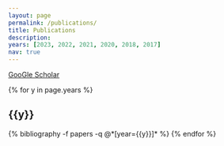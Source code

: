 ```yaml
---
layout: page
permalink: /publications/
title: Publications
description: 
years: [2023, 2022, 2021, 2020, 2018, 2017]
nav: true
---
```

[GooGle Scholar](https://scholar.google.com/citations?user=bK5JkV4AAAAJ&hl=zh-CN)

<div class="publications">

{% for y in page.years %}
  <h2 class="year">{{y}}</h2>
  {% bibliography -f papers -q @*[year={{y}}]* %}
{% endfor %}

</div>
